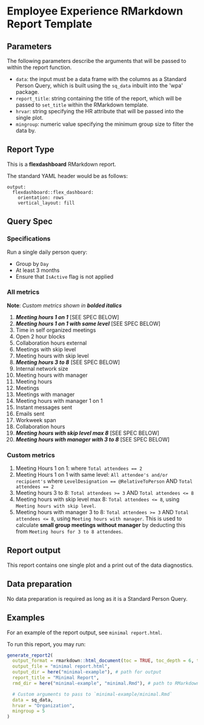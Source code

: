 # Employee Experience RMarkdown Report Template

## Parameters
The following parameters describe the arguments that will be passed to within the report function. 

- `data`: the input must be a data frame with the columns as a Standard Person Query, which is built using the `sq_data` inbuilt into the 'wpa' package.  
- `report_title`: string containing the title of the report, which will be passed to `set_title` within the RMarkdown template.
- `hrvar`: string specifying the HR attribute that will be passed into the single plot. 
- `mingroup`: numeric value specifying the minimum group size to filter the data by.

## Report Type

This is a **flexdashboard** RMarkdown report.

The standard YAML header would be as follows:
```
output:
  flexdashboard::flex_dashboard:
    orientation: rows
    vertical_layout: fill
```    

## Query Spec

### Specifications

Run a single daily person query: 

- Group by `Day`
- At least 3 months
- Ensure that `IsActive` flag is not applied


### All metrics

**Note**: _Custom metrics shown in **bolded italics**_

1. **_Meeting hours 1 on 1_** [SEE SPEC BELOW]
1. **_Meeting hours 1 on 1 with same level_** [SEE SPEC BELOW]
1. Time in self organized meetings
1. Open 2 hour blocks
1. Collaboration hours external
1. Meetings with skip level
1. Meeting hours with skip level
1. ***Meeting hours 3 to 8*** [SEE SPEC BELOW]
1. Internal network size
1. Meeting hours with manager
1. Meeting hours
1. Meetings
1. Meetings with manager
1. Meeting hours with manager 1 on 1
1. Instant messages sent
1. Emails sent
1. Workweek span
1. Collaboration hours
1. ***Meeting hours with skip level max 8*** [SEE SPEC BELOW]
1. ***Meeting hours with manager with 3 to 8*** [SEE SPEC BELOW]


### Custom metrics

1. Meeting Hours 1 on 1: where `Total attendees == 2`
1. Meeting Hours 1 on 1 with same level: `All attendee's and/or recipient's` where `LevelDesignation == @RelativeToPerson` AND `Total attendees == 2`
1. Meeting hours 3 to 8: `Total attendees >= 3` AND `Total attendees <= 8`
1. Meeting hours with skip level max 8:  `Total attendees <= 8`, using `Meeting hours with skip level`. 
1. Meeting hours with manager 3 to 8:  `Total attendees >= 3` AND `Total attendees <= 8`, using `Meeting hours with manager`. This is used to calculate **small group meetings without manager** by deducting this from `Meeting hours for 3 to 8 attendees`.


## Report output
This report contains one single plot and a print out of the data diagnostics. 

## Data preparation
No data preparation is required as long as it is a Standard Person Query. 

## Examples
For an example of the report output, see `minimal report.html`.

To run this report, you may run: 
```R
generate_report2(
  output_format = rmarkdown::html_document(toc = TRUE, toc_depth = 6, theme = "cosmo"),
  output_file = "minimal report.html",
  output_dir = here("minimal-example"), # path for output
  report_title = "Minimal Report",
  rmd_dir = here("minimal-example", "minimal.Rmd"), # path to RMarkdown file,

  # Custom arguments to pass to `minimal-example/minimal.Rmd`
  data = sq_data,
  hrvar = "Organization",
  mingroup = 5
)
```
